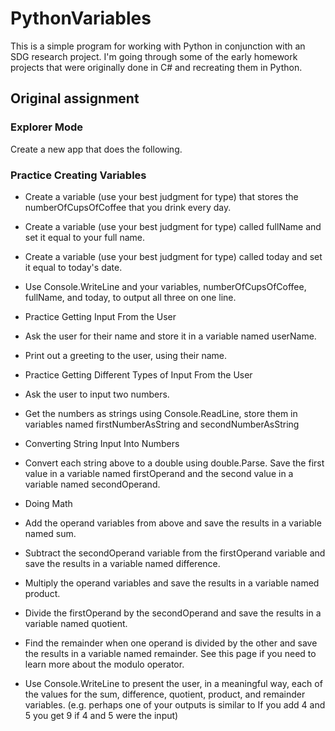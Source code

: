 # PythonVariables

This is a simple program for working with Python in conjunction with an SDG research project.
I'm going through some of the early homework projects that were originally done in C# and recreating them in Python.

## Original assignment

### Explorer Mode

Create a new app that does the following.

### Practice Creating Variables

- Create a variable (use your best judgment for type) that stores the numberOfCupsOfCoffee that you drink every day.
- Create a variable (use your best judgment for type) called fullName and set it equal to your full name.
- Create a variable (use your best judgment for type) called today and set it equal to today's date.
- Use Console.WriteLine and your variables, numberOfCupsOfCoffee, fullName, and today, to output all three on one line.
- Practice Getting Input From the User

- Ask the user for their name and store it in a variable named userName.
- Print out a greeting to the user, using their name.
- Practice Getting Different Types of Input From the User

- Ask the user to input two numbers.
- Get the numbers as strings using Console.ReadLine, store them in variables named firstNumberAsString and secondNumberAsString
- Converting String Input Into Numbers

- Convert each string above to a double using double.Parse. Save the first value in a variable named firstOperand and the second value in a variable named secondOperand.
- Doing Math

- Add the operand variables from above and save the results in a variable named sum.
- Subtract the secondOperand variable from the firstOperand variable and save the results in a variable named difference.
- Multiply the operand variables and save the results in a variable named product.
- Divide the firstOperand by the secondOperand and save the results in a variable named quotient.
- Find the remainder when one operand is divided by the other and save the results in a variable named remainder. See this page if you need to learn more about the modulo operator.
- Use Console.WriteLine to present the user, in a meaningful way, each of the values for the sum, difference, quotient, product, and remainder variables. (e.g. perhaps one of your outputs is similar to If you add 4 and 5 you get 9 if 4 and 5 were the input)
